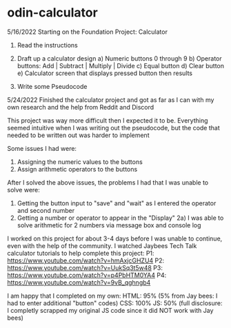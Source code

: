 # odin-calculator

5/16/2022
Starting on the Foundation Project: Calculator

1) Read the instructions 
2) Draft up a calculator design
	a) Numeric buttons 0 through 9
	b) Operator buttons: Add | Subtract | Multiply | Divide
	c) Equal button
	d) Clear button
	e) Calculator screen that displays pressed button then results


3) Write some Pseudocode


5/24/2022
Finished the calculator project and got as far as I can with my own research and the help from Reddit and Discord

This project was way more difficult then I expected it to be. Everything seemed intuitive when I was writing out the pseudocode, but the code that needed to be written out was harder to implement

Some issues I had were:
1) Assigning the numeric values to the buttons
2) Assign arithmetic operators to the buttons

After I solved the above issues, the problems I had that I was unable to solve were:
1) Getting the button input to "save" and "wait" as I entered the operator and second number
2) Getting a number or operator to appear in the "Display"
	2a) I was able to solve arithmetic for 2 numbers via message box and console log

I worked on this project for about 3-4 days before I was unable to continue, even with the help of the community.
I watched Jaybees Tech Talk calculator tutorials to help complete this project:
P1: https://www.youtube.com/watch?v=hmAxjcGHZU4
P2: https://www.youtube.com/watch?v=UukSq3t5w48
P3: https://www.youtube.com/watch?v=p4PbHTM0YA4
P4: https://www.youtube.com/watch?v=9vB_qghngb4

I am happy that I completed on my own:
HTML: 95% (5% from Jay bees: I had to enter additional "button" codes)
CSS: 100%
JS: 50% (full disclosure: I completly scrapped my original JS code since it did NOT work with Jay bees)

